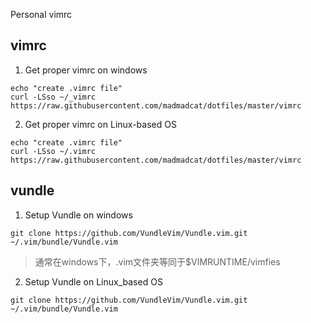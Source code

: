 Personal vimrc

vimrc
-----
1. Get proper vimrc on windows
```
echo "create .vimrc file"
curl -LSso ~/_vimrc https://raw.githubusercontent.com/madmadcat/dotfiles/master/vimrc
```

2. Get proper vimrc on Linux-based OS
```
echo "create .vimrc file"
curl -LSso ~/.vimrc https://raw.githubusercontent.com/madmadcat/dotfiles/master/vimrc
```

vundle
------
1. Setup Vundle on windows
```
git clone https://github.com/VundleVim/Vundle.vim.git ~/.vim/bundle/Vundle.vim
```
>通常在windows下，.vim文件夹等同于$VIMRUNTIME/vimfies


2. Setup Vundle on Linux_based OS
```
git clone https://github.com/VundleVim/Vundle.vim.git ~/.vim/bundle/Vundle.vim
```

